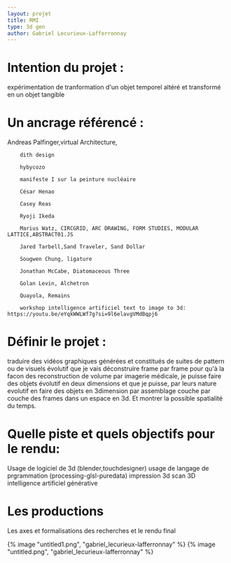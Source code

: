 ```yaml
---
layout: projet
title: RMI
type: 3d gen
author: Gabriel Lecurieux-Lafferronnay
---
```


# Intention du projet :
expérimentation de tranformation d'un objet temporel altéré et transformé en un objet tangible

# Un ancrage référencé :
Andreas Palfinger,virtual Architecture,

        dith design

        hybycozo

        manifeste I sur la peinture nucléaire

        César Henao

        Casey Reas

        Ryoji Ikeda

        Marius Watz, CIRCGRID, ARC DRAWING, FORM STUDIES, MODULAR LATTICE,ABSTRACT01.JS

        Jared Tarbell,Sand Traveler, Sand Dollar

        Sougwen Chung, ligature

        Jonathan McCabe, Diatomaceous Three

        Golan Levin, Alchetron

        Quayola, Remains
        
        workshop intelligence artificiel text to image to 3d:  https://youtu.be/eYqkWWLWf7g?si=9l6elavgVMdBqpj6



# Définir le projet :

traduire des vidéos graphiques générées et constitués de suites de pattern ou de visuels évolutif que je vais déconstruire frame par frame pour qu'à la facon des reconstruction de volume par imagerie médicale, je puisse faire des objets évolutif en deux dimensions et que je puisse, par leurs nature evolutif en faire des objets en 3dimension par assemblage couche par couche des frames dans un espace en 3d. Et montrer la possible spatialité du temps.

# Quelle piste et quels objectifs pour le rendu:

Usage de logiciel de 3d (blender,touchdesigner)
usage de langage de prgrammation (processing-glsl-puredata)
impression 3d
scan 3D
intelligence artificiel générative

# Les productions
Les axes et formalisations des recherches et le rendu final

{% image "untitled1.png", "gabriel_lecurieux-lafferronnay" %}
{% image "untitled.png", "gabriel_lecurieux-lafferronnay" %}